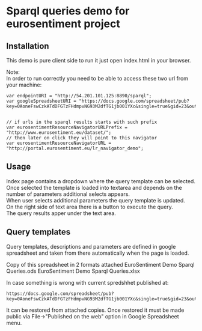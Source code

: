 Sparql queries demo for eurosentiment project
=============================================


## Installation

This demo is pure client side to run it just open index.html in your browser.

Note:    
In order to run correctly you need to be able to access these two url from your machine:    

```
var endpointURI = "http://54.201.101.125:8890/sparql";
var googleSpreadsheetURI = "https://docs.google.com/spreadsheet/pub?key=0AoneFswCzkATdDFGTzFHdmpvNG93M2dfTG1jb001YXc&single=true&gid=23&output=csv";


// if urls in the sparql results starts with such prefix
var eurosentimentResourceNavigatorURLPrefix = "http://www.eurosentiment.eu/dataset/";    
// then later on click they will point to this navigator
var eurosentimentResourceNavigatorURL = "http://portal.eurosentiment.eu/lr_navigator_demo";    
```


## Usage

Index page contains a dropdown where the query template can be selected.    
Once selected the template is loaded into textarea and depends on the number of parameters additional selects appears.    
When user selects additional parameters the query template is updated.    
On the right side of text area there is a button to execute the query.    
The query results apper under the text area.

## Query templates

Query templates, descriptions and parameters are defined in google spreadsheet and taken from there automatically when the page is loaded.

Copy of this spreadsheet in 2 formats attached 
EuroSentiment Demo Sparql Queries.ods
EuroSentiment Demo Sparql Queries.xlsx

In case something is wrong with current spredshhet published at:

```
https://docs.google.com/spreadsheet/pub?key=0AoneFswCzkATdDFGTzFHdmpvNG93M2dfTG1jb001YXc&single=true&gid=23&output=csv"
```
It can be restored from attached copies.
Once restored it must be made public via 
File->"Published on the web" option in Google Spreadsheet menu. 



